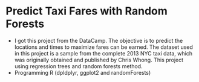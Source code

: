 # Predict Taxi Fares with Random Forests
- I got this project from the DataCamp. The objective is to predict the locations and times to maximize fares can be earned. The dataset used in this project is a sample from the complete 2013 NYC taxi data, which was originally obtained and published by Chris Whong. This project using regression trees and random forests method.
- Programming R (dpldplyr, ggplot2 and randomForests)
